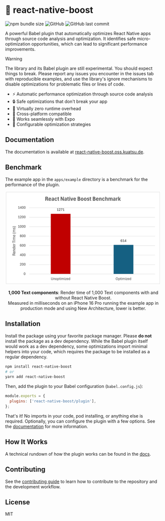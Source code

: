 # 🚀 react-native-boost

![npm bundle size](https://img.shields.io/bundlephobia/min/react-native-boost?style=flat-square) ![GitHub](https://img.shields.io/github/license/kuatsu/react-native-boost?style=flat-square) ![GitHub last commit](https://img.shields.io/github/last-commit/kuatsu/react-native-boost?style=flat-square)

A powerful Babel plugin that automatically optimizes React Native apps through source code analysis and optimization. It identifies safe micro-optimization opportunities, which can lead to significant performance improvements.

> [!WARNING]
> The library and its Babel plugin are still experimental. You should expect things to break. Please report any issues you encounter in the issues tab with reproducible examples, and use the library's ignore mechanisms to disable optimizations for problematic files or lines of code.

- ⚡ Automatic performance optimization through source code analysis
- 🔒 Safe optimizations that don't break your app
- 🎯 Virtually zero runtime overhead
- 📱 Cross-platform compatible
- 🧪 Works seamlessly with Expo
- 🎨 Configurable optimization strategies

## Documentation

The documentation is available at [react-native-boost.oss.kuatsu.de](https://react-native-boost.oss.kuatsu.de).

## Benchmark

The example app in the `apps/example` directory is a benchmark for the performance of the plugin.

<div align="center">
  <img src="./apps/docs/docs/introduction/img/benchmark.png" width="500" />
  <p>
    <b>1,000 Text components</b>: Render time of 1,000 Text components with and without React Native Boost.<br/>
    Measured in milliseconds on an iPhone 16 Pro running the example app in production mode and using New Architecture, lower is better.
  </p>
</div>

## Installation

Install the package using your favorite package manager. Please **do not** install the package as a dev dependency. While the Babel plugin itself would work as a dev dependency, some optimizations import minimal helpers into your code, which requires the package to be installed as a regular dependency.

```sh
npm install react-native-boost
# or
yarn add react-native-boost
```

Then, add the plugin to your Babel configuration (`babel.config.js`):

```js
module.exports = {
  plugins: ['react-native-boost/plugin'],
};
```

That's it! No imports in your code, pod installing, or anything else is required. Optionally, you can configure the plugin with a few options. See the [documentation](https://react-native-boost.oss.kuatsu.de/docs/babel-plugin/configure) for more information.

## How It Works

A technical rundown of how the plugin works can be found in the [docs](https://react-native-boost.oss.kuatsu.de/docs/introduction/how-it-works).

## Contributing

See the [contributing guide](CONTRIBUTING.md) to learn how to contribute to the repository and the development workflow.

## License

MIT
